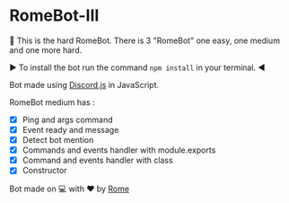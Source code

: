 # RomeBot-III
🚀 This is the hard RomeBot. There is 3 "RomeBot" one easy, one medium and one more hard.

▶️ To install the bot run the command `npm install` in your terminal. ◀️

Bot made using [Discord.js](https://discord.js.org/#/docs/main/stable/general/welcome) in JavaScript.

RomeBot medium has :

- [x] Ping and args command
- [x] Event ready and message
- [x] Detect bot mention
- [x] Commands and events handler with module.exports
- [x] Command and events handler with class
- [x] Constructor

Bot made on 💻 with ❤️ by [Rome](https://discord.com/users/709481084286533773)
